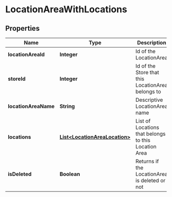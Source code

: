 
# LocationAreaWithLocations

## Properties
Name | Type | Description | Notes
------------ | ------------- | ------------- | -------------
**locationAreaId** | **Integer** | Id of the LocationArea |  [optional]
**storeId** | **Integer** | Id of the Store that this LocationArea belongs to |  [optional]
**locationAreaName** | **String** | Descriptive LocationArea name |  [optional]
**locations** | [**List&lt;LocationAreaLocation&gt;**](LocationAreaLocation.md) | List of Locations that belongs to this Location Area |  [optional]
**isDeleted** | **Boolean** | Returns if the LocationArea is deleted or not |  [optional]



